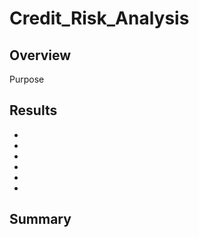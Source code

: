 # Credit_Risk_Analysis

## Overview

  Purpose
  
## Results
  -
  -
  -
  -
  -
  -
  
  
## Summary
